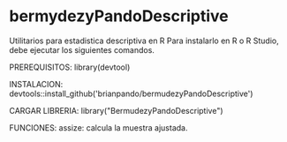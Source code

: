 # bermydezyPandoDescriptive
Utilitarios para estadistica descriptiva en R
Para instalarlo en R o R Studio, debe ejecutar los siguientes comandos.

PREREQUISITOS:
library(devtool)

INSTALACION:
devtools::install_github('brianpando/bermudezyPandoDescriptive')

CARGAR LIBRERIA:
library("BermudezyPandoDescriptive")

FUNCIONES:
assize: calcula la muestra ajustada.

